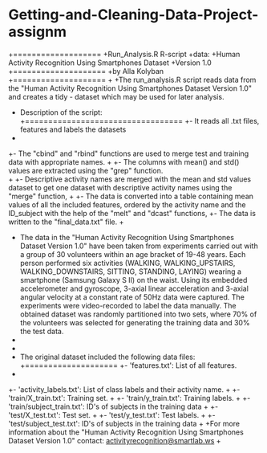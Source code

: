 # Getting-and-Cleaning-Data-Project-assignm
+===================
+Run_Analysis.R R-script 
+data:
+Human Activity Recognition Using Smartphones Dataset
+Version 1.0
+====================
+by Alla Kolyban
+====================
+
+The run_analysis.R script reads data from the "Human Activity Recognition Using Smartphones Dataset Version 1.0" and creates a tidy - dataset which may be used for later analysis.

+ Description of the script:
+==================================
+- It reads all .txt files, features and labels the datasets
+
+- The "cbind" and "rbind" functions are used to merge test and training data with appropriate names.
+
+- The columns with mean() and std() values are extracted using the "grep" function.   
+
+- Descriptive activity names are merged with the mean and std values dataset to get one dataset with descriptive activity names using the "merge" function, 
+
+- The data is converted into a table containing mean values of all the included features, ordered by the activity name and the ID_subject with the help of the "melt" and "dcast" functions, 
+- The data is written to the "final_data.txt" file.
+
+ The data in the "Human Activity Recognition Using Smartphones Dataset Version 1.0" have been taken from experiments carried out with a group of 30 volunteers within an age bracket of 19-48 years. Each person performed six activities (WALKING, WALKING_UPSTAIRS, WALKING_DOWNSTAIRS, SITTING, STANDING, LAYING) wearing a smartphone (Samsung Galaxy S II) on the waist. Using its embedded accelerometer and gyroscope, 3-axial linear acceleration and 3-axial angular velocity at a constant rate of 50Hz data were captured. The experiments were video-recorded to label the data manually. The obtained dataset was randomly partitioned into two sets, where 70% of the volunteers was selected for generating the training data and 30% the test data. 
+
+
+ The original dataset included the following data files:
+====================
+- 'features.txt': List of all features.
+
+- 'activity_labels.txt': List of class labels and their activity name.
+
+- 'train/X_train.txt': Training set.
+
+- 'train/y_train.txt': Training labels.
+
+- 'train/subject_train.txt': ID's of subjects in the training data
+
+- 'test/X_test.txt': Test set.
+
+- 'test/y_test.txt': Test labels.
+
+- 'test/subject_test.txt': ID's of subjects in the training data
+
+For more information about the "Human Activity Recognition Using Smartphones Dataset Version 1.0" contact: activityrecognition@smartlab.ws
+
